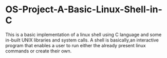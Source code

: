 # OS-Project-A-Basic-Linux-Shell-in-C
This is a basic implementation of a linux shell using C language and some in-built UNIX libraries and system calls.
A shell is basically,an interactive program that enables a user to run either the already present linux commands or create their own.


